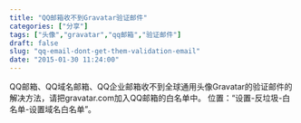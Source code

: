 ```yaml
---
title: "QQ邮箱收不到Gravatar验证邮件"
categories: ["分享"]
tags: ["头像","gravatar","qq邮箱","验证邮件"]
draft: false
slug: "qq-email-dont-get-them-validation-email"
date: "2015-01-30 11:24:00"
---
```


QQ邮箱、QQ域名邮箱、QQ企业邮箱收不到全球通用头像Gravatar的验证邮件的解决方法，请把gravatar.com加入QQ邮箱的白名单中。
位置：“设置-反垃圾-白名单-设置域名白名单”。
